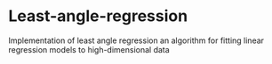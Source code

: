 # Least-angle-regression
Implementation of least angle regression an algorithm for fitting linear regression models to high-dimensional data
